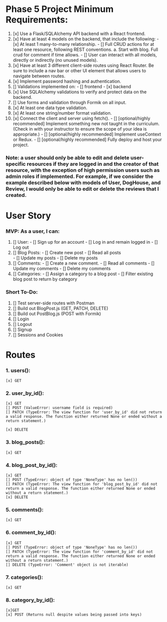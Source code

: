   <!-- Double click, hit F2 to highlight all instances of word. -->
  <!-- rafce -->

# Phase 5 Project Minimum Requirements:

01. [x] Use a Flask/SQLAlchemy API backend with a React frontend.
02. [x] Have at least 4 models on the backend, that include the following:
        - [x] At least 1 many-to-many relationship.
        - [] Full CRUD actions for at least one resource, following REST conventions.
            a. Start with blog. Full crud for comment if time allows. 
        - [] User can interact with all models, directly or indirectly (no unused models).
03. [x] Have at least 3 different client-side routes using React Router. Be sure to include a nav bar or other UI element that allows users to navigate between routes.
04. [x] Implement password hashing and authentication.
05. [] Validations implemented on:
        - [] frontend
        - [x] backend
06. [x] Use SQLAlchemy validations to verify and protect data on the backend.
07. [] Use forms and validation through Formik on all input.
08. [x] At least one data type validation.
09. [x] At least one string/number format validation.
10. [x] Connect the client and server using fetch().
        - [] [optional/highly recommended] Implement something new not taught in the curriculum. (Check in with your instructor to ensure the scope of your idea is appropriate.)
        - [] [optional/highly recommended] Implement useContext or Redux.
        - [] [optional/highly recommended] Fully deploy and host your project.

### Note: a user should only be able to edit and delete user-specific resources if they are logged in and the creator of that resource, with the exception of high permission users such as admin roles if implemented. For example, if we consider the example described below with models of User, DogHouse, and Review, I would only be able to edit or delete the reviews that I created.

# User Story

### MVP: As a user, I can:


01. [] User:
        - [] Sign up for an account 
        - [] Log in and remain logged in
        - [] Log out
05. [] Blog Posts: 
        - [] Create new post
        - [] Read all posts  
        - [] Update my posts
        - [] Delete my posts
06. [] Comments: 
        - [] Create a new comment. 
        - [] Read all comments
        - [] Update my comments
        - [] Delete my comments
07. [] Categories:
        - [] Assign a category to a blog post
        - [] Filter existing blog post to return by category


### Short To-Do: 
01. [] Test server-side routes with Postman
02. [] Build out BlogPost.js (GET, PATCH, DELETE)
03. [] Build out PostBlog.js (POST with Formik)
04. [] Login
05. [] Logout
06. [] Signup
07. [] Sessions and Cookies


# Routes
### 1. users():
    [x] GET
### 2. user_by_id():
    [x] GET
    [] POST (ValueError: username field is required)
    [] PATCH (TypeError: The view function for 'user_by_id' did not return a valid response. The function either returned None or ended without a return statement.)

    [x] DELETE 
### 3. blog_posts():
    [x] GET
### 4. blog_post_by_id():
    [x] GET
    [] POST (TypeError: object of type 'NoneType' has no len())
    [] PATCH (TypeError: The view function for 'blog_post_by_id' did not return a valid response. The function either returned None or ended without a return statement.)
    [x] DELETE

### 5. comments():
    [x] GET
### 6. comment_by_id():
    [x] GET
    [] POST (TypeError: object of type 'NoneType' has no len())
    [] PATCH (TypeError: The view function for 'comment_by_id' did not return a valid response. The function either returned None or ended without a return statement.)
    [] DELETE (TypeError: 'Comment' object is not iterable)

### 7. categories():
    [x] GET
### 8. category_by_id():
    [x]GET    
    [x] POST (Returns null despite values being passed into keys)
